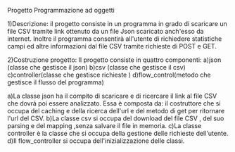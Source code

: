 Progetto Programmazione ad oggetti

1)Descrizione: il progetto consiste in un programma in grado di scaricare un file CSV tramite link ottenuto da un file Json scaricato anch'esso da internet. Inoltre il programma consentirà all'utente di richiedere statistiche campi ed altre informazioni dal file CSV tramite richieste di POST e GET.

2)Costruzione progetto:
Il progetto consiste in quattro componenti:
a)json (classe che gestisce il json)
b)csv (classe che gestisce il csv)
c)controller(classe che gestisce richieste )
d)flow_control(metodo che gestisce il flusso del programma)

a)La classe json ha il compito di scaricare e di ricercare il link al file CSV che dovrà poi essere analizzato. Essa è composta da:
il costruttore che si occupa del caching e della ricerca dell'url e del metodo di get per ritornare l'url del CSV.
b)La classe csv si occupa del download del file CSV , del suo parsing e del  mapping ,senza salvare il file in memoria.
c)La classe controller è la classe che si occupa della gestione delle richieste dell'utente.
d)Il flow_controller si occupa dell'inizializzazione delle classi.



